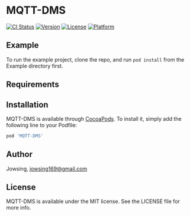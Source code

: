 # MQTT-DMS

[![CI Status](https://img.shields.io/travis/Jowsing/MQTT-DMS.svg?style=flat)](https://travis-ci.org/Jowsing/MQTT-DMS)
[![Version](https://img.shields.io/cocoapods/v/MQTT-DMS.svg?style=flat)](https://cocoapods.org/pods/MQTT-DMS)
[![License](https://img.shields.io/cocoapods/l/MQTT-DMS.svg?style=flat)](https://cocoapods.org/pods/MQTT-DMS)
[![Platform](https://img.shields.io/cocoapods/p/MQTT-DMS.svg?style=flat)](https://cocoapods.org/pods/MQTT-DMS)

## Example

To run the example project, clone the repo, and run `pod install` from the Example directory first.

## Requirements

## Installation

MQTT-DMS is available through [CocoaPods](https://cocoapods.org). To install
it, simply add the following line to your Podfile:

```ruby
pod 'MQTT-DMS'
```

## Author

Jowsing, jowsing169@gmail.com

## License

MQTT-DMS is available under the MIT license. See the LICENSE file for more info.
